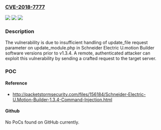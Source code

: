 ### [CVE-2018-7777](https://cve.mitre.org/cgi-bin/cvename.cgi?name=CVE-2018-7777)
![](https://img.shields.io/static/v1?label=Product&message=U.Motion&color=blue)
![](https://img.shields.io/static/v1?label=Version&message=U.motion%20Builder%20Software%2C%20all%20versions%20prior%20to%20v1.3.4%20&color=brightgreen)
![](https://img.shields.io/static/v1?label=Vulnerability&message=Samba%20Remote%20Code%20Execution&color=brightgreen)

### Description

The vulnerability is due to insufficient handling of update_file request parameter on update_module.php in Schneider Electric U.motion Builder software versions prior to v1.3.4. A remote, authenticated attacker can exploit this vulnerability by sending a crafted request to the target server.

### POC

#### Reference
- http://packetstormsecurity.com/files/156184/Schneider-Electric-U.Motion-Builder-1.3.4-Command-Injection.html

#### Github
No PoCs found on GitHub currently.

